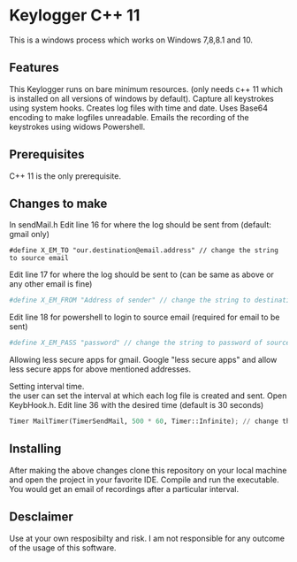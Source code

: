 # Keylogger C++ 11
  This is a windows process which works on Windows 7,8,8.1 and 10.

## Features
  This Keylogger runs on bare minimum resources. (only needs c++ 11 which is installed on all versions of windows by default).
  Capture all keystrokes using system hooks.
  Creates log files with time and date.
  Uses Base64 encoding to make logfiles unreadable.
  Emails the recording of the keystrokes using widows Powershell.

## Prerequisites
  C++ 11 is the only prerequisite.

## Changes to make
  In sendMail.h
  Edit line 16 for where the log should be sent from (default: gmail only)
  ```pyhton
  #define X_EM_TO "our.destination@email.address" // change the string to source email
  ```

  Edit line 17 for where the log should be sent to (can be same as above or any other email is fine)
  ```python
  #define X_EM_FROM "Address of sender" // change the string to destination email
  ```

  Edit line 18 for powershell to login to source email (required for email to be sent)
  ```python
  #define X_EM_PASS "password" // change the string to password of source email
  ```

  Allowing less secure apps for gmail.
  Google "less secure apps" and allow less secure apps for above mentioned addresses.

  Setting interval time.<br/>
  the user can set the interval at which each log file is created and sent.
  Open KeybHook.h.
  Edit line 36 with the desired time (default is 30 seconds)
  ```python
  Timer MailTimer(TimerSendMail, 500 * 60, Timer::Infinite); // change the second argument to desired time (milliseconds)
  ```

## Installing
  After making the above changes clone this repository on your local machine and open the project in your favorite IDE. Compile and run the executable. You would get an email of recordings after a particular interval.

## Desclaimer
  Use at your own resposibilty and risk. I am not responsible for any outcome of the usage of this software.
